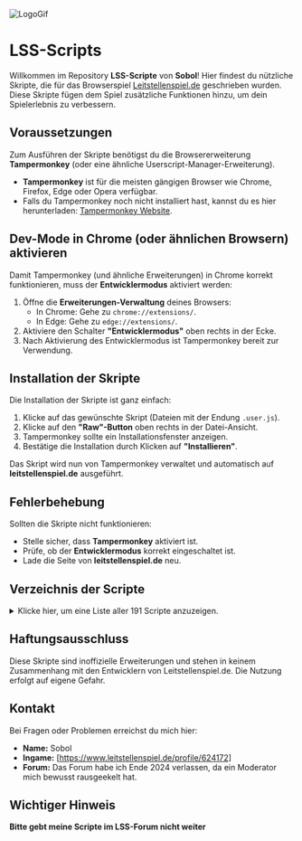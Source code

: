 
![LogoGif](https://github.com/user-attachments/assets/e50a87b0-4d34-428a-8529-09c26421cc0a)

# LSS-Scripts

Willkommen im Repository **LSS-Scripte** von **Sobol**! Hier findest du nützliche Skripte, die für das Browserspiel [Leitstellenspiel.de](https://www.leitstellenspiel.de) geschrieben wurden. Diese Skripte fügen dem Spiel zusätzliche Funktionen hinzu, um dein Spielerlebnis zu verbessern.

## Voraussetzungen
Zum Ausführen der Skripte benötigst du die Browsererweiterung **Tampermonkey** (oder eine ähnliche Userscript-Manager-Erweiterung).

- **Tampermonkey** ist für die meisten gängigen Browser wie Chrome, Firefox, Edge oder Opera verfügbar.
- Falls du Tampermonkey noch nicht installiert hast, kannst du es hier herunterladen: [Tampermonkey Website](https://www.tampermonkey.net/).

## Dev-Mode in Chrome (oder ähnlichen Browsern) aktivieren
Damit Tampermonkey (und ähnliche Erweiterungen) in Chrome korrekt funktionieren, muss der **Entwicklermodus** aktiviert werden:

1. Öffne die **Erweiterungen-Verwaltung** deines Browsers:
   - In Chrome: Gehe zu `chrome://extensions/`.
   - In Edge: Gehe zu `edge://extensions/`.
2. Aktiviere den Schalter **"Entwicklermodus"** oben rechts in der Ecke.
3. Nach Aktivierung des Entwicklermodus ist Tampermonkey bereit zur Verwendung.

## Installation der Skripte
Die Installation der Skripte ist ganz einfach:

1. Klicke auf das gewünschte Skript (Dateien mit der Endung `.user.js`).
2. Klicke auf den **"Raw"-Button** oben rechts in der Datei-Ansicht.
3. Tampermonkey sollte ein Installationsfenster anzeigen.
4. Bestätige die Installation durch Klicken auf **"Installieren"**.

Das Skript wird nun von Tampermonkey verwaltet und automatisch auf **leitstellenspiel.de** ausgeführt.

## Fehlerbehebung
Sollten die Skripte nicht funktionieren:
- Stelle sicher, dass **Tampermonkey** aktiviert ist.
- Prüfe, ob der **Entwicklermodus** korrekt eingeschaltet ist.
- Lade die Seite von **leitstellenspiel.de** neu.

## Verzeichnis der Scripte
<details>
  <summary>Klicke hier, um eine Liste aller 191 Scripte anzuzeigen.</summary>

- AAO Ausrüstung umschalten
- AAO abhängige Alarmierung
- AAO Alarmiert immer
- AAO Export-Import
- AAO Exporter zu csv
- AAO Generator
- AAO Master-Slave
- AAO Symbol Replacer
- AAO-Editor Alphabetisch Sortieren
- Alle Fahrzeuggrafike APNG setzen
- Alle POIs löschen
- Alle_Gebäude_einer_Leitstelle_einer_anderen_zuweisen
- Anti Coins
- Antwortzeit
- Älteste Wache markieren
- Aufgaben-Favoriten
- Ausbreitungsfunkspruch Fahrzeug-Einsatz switcher
- Ausbreitungszähler
- Ausgebildete Wachen ausblenden
- Ausrückeverzögerung Dropdown
- Auto kaputt
- Auto Kaputt alphabuild
- Auto-Nachladen
- Begrüßung
- Bereitstellung zu Zug
- Bereitstellungsraum verbessern
- Bereitstellungsraum Wachenweise alarmieren
- Besitz im Fahrzeugmarkt anzeigen
- BR Automatisch verlängern
- BR-Timer Umrechner
- Building Edit Button
- Building Navigation
- CalculateLongestMissionChain
- Chat Disable
- Chat to Jotform
- ChatMonitor
- Coinaufgaben-Ausblender
- Daily Bonuses Quiz
- Daily Bonuses QuizEH
- Daily Bonuses QuizRR
- Daily Bonuses QuizSAN
- Data-Extractor
- DGL-Stellplatz Finder
- DIY-VBGSL Vorschlag
- Duplicator-Check
- Easter Egg Checker
- Easter Egg verschieben
- Eigene Fahrzeugklassen entfernen
- Einsatzgeschwindigkeitsprüfer
- Einsatzgrafikersteller
- Einsatzhelfer Navigator
- EinsatzID in Mögliche Einsätze
- Einsatzlistenpfeile im Dark Mode Weiß
- Einsatz-Notizen
- Einsatzlisten frei sortierbar
- Einsatznummern in Einsatzliste
- Einsatzzahl begrenzen
- export_Allicance_to_csv
- Extract all Buildings and IDs
- Fahrzeug AJPG-Selector
- Fahrzeug verfolgen
- Fahrzeug Verschieben im Gebäude
- Fahrzeugbesitzer-button
- Fahrzeuge aneinanderbinden
- Fahrzeuge auf Wache
- Fahrzeuge eines Typs löschen
- Fahrzeuge pro Wache Leitstelle
- Fahrzeuge Wachenweise verschrotten
- Fahrzeugeinsatzbeteiligung auf Karte
- Fahrzeuggrafiken Schnell Kopieren und Einfügen
- Fahrzeuggrafiken sortieren & ausblenden
- Fahrzeuggrafik beim Kauf setzen
- Fahrzeuggrafik-ID anzeigen
- Fahrzeuggrafik Suche & Sortierung
- Fahrzeugstatus Umschalter
- Fahrzeugstatus Umschalter Wachenweise
- Fahrzeugstatus Umschalter Leitstellenweise
- Fahrzeugtabellen im Einsatz immer Sortieren
- Fahrzeugverschiebung Sortieren und Filtern
- Forum Auto Captcha
- Forum Forumbeschreibung ausblenden
- Forum Rettungsdienst-Mitarbeiterlerle
- Forum SozialMedia Verstecken
- Fußzeile Verstecken
- Gebäude Export zu GPX
- Gebäude Löschen
- Gebäudeausbauten umschalten
- Gebäudeeditbutton nach oben
- Gebäudemaler
- Geschwindigkeitssteuerung anpassen
- Gib mir meine Belohnung einfach
- Gitternetz auf Karte
- Give me back my Grafiksets
- Gleiche Grafik für alle Fahrzeuge ausblenden
- Globale Steuerung für Einsatzbereiche
- Grafikset-Edittabelle ID und Filter
- Grafiksetleitstellenmenü alphabetisch sortieren
- Green-Marker Transparency
- Größere Profilkarte
- Hauptleitstelle Dropdown Alphabetisch sortieren
- Hilfe zu diesem Einsatz - Verbandseinsatz
- I know you drive
- Ignorieren Button in PN
- Ignorierte Verbandsmitglieder finden
- Individueller Platz für die Systemnachrichten
- Karten Filter Hider
- Kartenkreuz
- Komm in meine Arme
- Kopiere Einsatznamen+Einsatztyp+MissionID
- Krankenhausbesitzer
- KTW-Icon Ebenenreduzierer
- Laufleistung 30 Tage
- Lehrgangsausblender
- Lehrgangsstart im Forum
- Leitstellenansicht Edit+Zuweisungsbuttons
- Leitstellenauswahldropdownmenü
- Leitstellenweise Gebäude Leitstellenzuweisung
- List Navigation
- Login-Bonus Sammler
- Massenentlassungen
- Mehrere Ausbildungen mit Coins beenden
- Meldefunktion
- Mitglied Rabatt einstellen
- Mögliche Einsätze Filter Negieren
- Navbar Buttons
- NAW-Stellplatz Finder
- Neue AAO im Einsatzfenster
- Neuer Einsatz Vorleser
- Neues Personal benennen
- Nur VBGSL Anzeigen
- Nur Zugewiesenes Personal zeigen
- Noch zu verdienen
- Open First Building
- Patientenanalyse
- Personal Filter
- Personal Soll-Ist
- Personalzuweisungssavigationsbuttonverschieber
- PN löschen Button
- POI Counter
- POI Counter in POI Menu
- POI Importer
- POI Löscher
- Profil Navigation
- Profilkopierer
- Protokoll Jahr hinzufügen
- Protokoll überwacher
- Protokoll VBGSL+Event Export
- Rabattrechner vom letzten Monat
- Remove Easteregg Found
- Remove Missionspeed Button
- Personal-Verschieben Zeilenklicker
- Rettungsdienst weiteralarmieren
- RTH Sprechwünsche nach oben
- Same Pic for all 3
- Schrotthändler
- Scrollbar Verstecken
- Selbstversorger
- Set_all_RTH_to_2_pers_max
- Sicherheitswachen über Notfalleinsätzen
- Sitze pro Auto im Lehrgang
- Snake
- SpielerID im Profil
- Standortanzeiger
- Status 0
- Streifenrouten Exportieren/Importieren
- Stuhlhändler
- Systemnachrichten Lösch-Button
- Tippspiel ausblenden
- Toplist Ban und Ignore Buttons
- VBGSL-Liste Massenlöschung
- VehicleTwin FMS6-FMS2
- VEPlan
- VE-Plan
- Verbands Kasse Export
- Verbandsgebäude ausblenden
- Verbandsgebäudefilter
- Verbandskasse Namen zensieren
- VerbandsKH export
- Verfallsmelder
- Wachenöffner Schulen
- Wertvolle Einsätze melden
- Wichtige Info bearbeiten
- Zeitstempel für Statuswechsel
- Zellanzahl in Leitstellenstatistik einfügen
- Zerstören und zur Wache
- Zufällige Streifenroute erstellen
- Zugewiesene Fahrzeuge BR ausblenden
- Zugewiesenes Personal
- Zug-Löschen Button nach oben
- Zuweisungschecker
- Zuweisungstabelle schlank

</details>


## Haftungsausschluss
Diese Skripte sind inoffizielle Erweiterungen und stehen in keinem Zusammenhang mit den Entwicklern von Leitstellenspiel.de. Die Nutzung erfolgt auf eigene Gefahr.

## Kontakt
Bei Fragen oder Problemen erreichst du mich hier:
- **Name:** Sobol
- **Ingame:** [https://www.leitstellenspiel.de/profile/624172]
- **Forum:** Das Forum habe ich Ende 2024 verlassen, da ein Moderator mich bewusst rausgeekelt hat.

## Wichtiger Hinweis
**Bitte gebt meine Scripte im LSS-Forum nicht weiter**
